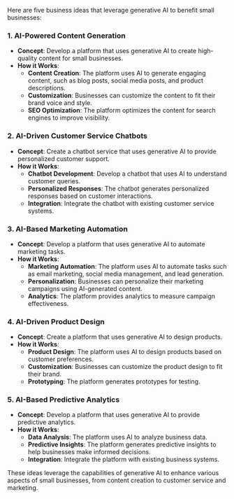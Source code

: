 Here are five business ideas that leverage generative AI to benefit small businesses:

### 1. **AI-Powered Content Generation**

- **Concept**: Develop a platform that uses generative AI to create high-quality content for small businesses.
- **How it Works**: 
  - **Content Creation**: The platform uses AI to generate engaging content, such as blog posts, social media posts, and product descriptions.
  - **Customization**: Businesses can customize the content to fit their brand voice and style.
  - **SEO Optimization**: The platform optimizes the content for search engines to improve visibility.

### 2. **AI-Driven Customer Service Chatbots**

- **Concept**: Create a chatbot service that uses generative AI to provide personalized customer support.
- **How it Works**:
  - **Chatbot Development**: Develop a chatbot that uses AI to understand customer queries.
  - **Personalized Responses**: The chatbot generates personalized responses based on customer interactions.
  - **Integration**: Integrate the chatbot with existing customer service systems.

### 3. **AI-Based Marketing Automation**

- **Concept**: Develop a platform that uses generative AI to automate marketing tasks.
- **How it Works**:
  - **Marketing Automation**: The platform uses AI to automate tasks such as email marketing, social media management, and lead generation.
  - **Personalization**: Businesses can personalize their marketing campaigns using AI-generated content.
  - **Analytics**: The platform provides analytics to measure campaign effectiveness.

### 4. **AI-Driven Product Design**

- **Concept**: Create a platform that uses generative AI to design products.
- **How it Works**:
  - **Product Design**: The platform uses AI to design products based on customer preferences.
  - **Customization**: Businesses can customize the product design to fit their brand.
  - **Prototyping**: The platform generates prototypes for testing.

### 5. **AI-Based Predictive Analytics**

- **Concept**: Develop a platform that uses generative AI to provide predictive analytics.
- **How it Works**:
  - **Data Analysis**: The platform uses AI to analyze business data.
  - **Predictive Insights**: The platform generates predictive insights to help businesses make informed decisions.
  - **Integration**: Integrate the platform with existing business systems.

These ideas leverage the capabilities of generative AI to enhance various aspects of small businesses, from content creation to customer service and marketing.